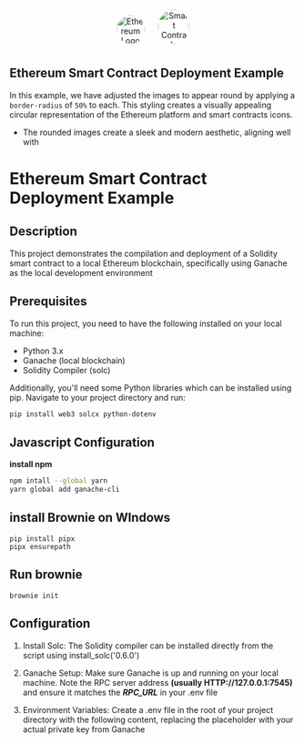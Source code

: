 <div style="text-align: center;">
    <img src="https://play-lh.googleusercontent.com/8rzHJpfkdFwA0Lo6_CHUjoNt8OU3EyIe9BZNKGqj0C8BhleguW9LhXHbS46FAtLAJ9r2" alt="Ethereum Logo" style="width: 50px; margin: 10px; border-radius: 50%;">
    <img src="https://encrypted-tbn0.gstatic.com/images?q=tbn:ANd9GcQLECU3MZR4Wla7dhDIyKSbRpUIVFfLjfN0HqLOg_zejg&s" alt="Smart Contract Icon" style="width: 55px; height:60px; margin: 10px; border-radius: 50%;">
</div>

## Ethereum Smart Contract Deployment Example

In this example, we have adjusted the images to appear round by applying a `border-radius` of `50%` to each. This styling creates a visually appealing circular representation of the Ethereum platform and smart contracts icons.

- The rounded images create a sleek and modern aesthetic, aligning well with

# Ethereum Smart Contract Deployment Example

## Description
This project demonstrates the compilation and deployment of a Solidity smart contract to a local Ethereum blockchain, specifically using Ganache as the local development environment

## Prerequisites
To run this project, you need to have the following installed on your local machine:
- Python 3.x
- Ganache (local blockchain)
- Solidity Compiler (solc)

Additionally, you'll need some Python libraries which can be installed using pip. Navigate to your project directory and run:

```bash
pip install web3 solcx python-dotenv
```

## Javascript Configuration
**install npm**
```bash
npm intall --global yarn
yarn global add ganache-cli
```

## install Brownie on WIndows
```
pip install pipx
pipx ensurepath 
```

## Run brownie

```angular2html
brownie init 
```
## Configuration
1) Install Solc: The Solidity compiler can be installed directly from the script using install_solc('0.6.0')


2) Ganache Setup: Make sure Ganache is up and running on your local machine. Note the RPC server address **(usually HTTP://127.0.0.1:7545)** and ensure it matches the ***RPC_URL*** in your .env file


3) Environment Variables: Create a .env file in the root of your project directory with the following content, replacing the placeholder with your actual private key from Ganache